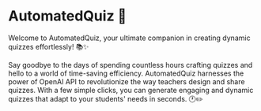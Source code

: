 # AutomatedQuiz 🚀
Welcome to AutomatedQuiz, your ultimate companion in creating dynamic quizzes effortlessly! 📚✨

Say goodbye to the days of spending countless hours crafting quizzes and hello to a world of time-saving efficiency. AutomatedQuiz harnesses the power of OpenAI API to revolutionize the way teachers design and share quizzes. With a few simple clicks, you can generate engaging and dynamic quizzes that adapt to your students' needs in seconds. 🕐✏️

